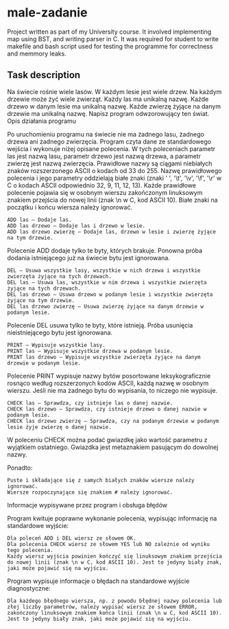 # male-zadanie
Project written as part of my University course.
It involved implementing map using BST, and writing parser in C.
It was required for student to write makefile and bash script used for testing the programme for correctness and memmory leaks.

## Task description

Na świecie rośnie wiele lasów. W każdym lesie jest wiele drzew. Na każdym drzewie może żyć wiele zwierząt. Każdy las ma unikalną nazwę. Każde drzewo w danym lesie ma unikalną nazwę. Każde zwierzę żyjące na danym drzewie ma unikalną nazwę. Napisz program odwzorowujący ten świat.
Opis działania programu

Po uruchomieniu programu na świecie nie ma żadnego lasu, żadnego drzewa ani żadnego zwierzęcia. Program czyta dane ze standardowego wejścia i wykonuje niżej opisane polecenia. W tych poleceniach parametr las jest nazwą lasu, parametr drzewo jest nazwą drzewa, a parametr zwierzę jest nazwą zwierzęcia. Prawidłowe nazwy są ciągami niebiałych znaków rozszerzonego ASCII o kodach od 33 do 255. Nazwę prawidłowego polecenia i jego parametry oddzielają białe znaki (znaki ' ', '\t', '\v', '\f', '\r' w C o kodach ASCII odpowiednio 32, 9, 11, 12, 13). Każde prawidłowe polecenie pojawia się w osobnym wierszu zakończonym linuksowym znakiem przejścia do nowej linii (znak \n w C, kod ASCII 10). Białe znaki na początku i końcu wiersza należy ignorować.

    ADD las – Dodaje las.
    ADD las drzewo – Dodaje las i drzewo w lesie.
    ADD las drzewo zwierzę – Dodaje las, drzewo w lesie i zwierzę żyjące na tym drzewie.

Polecenie ADD dodaje tylko te byty, których brakuje. Ponowna próba dodania istniejącego już na świecie bytu jest ignorowana.

    DEL – Usuwa wszystkie lasy, wszystkie w nich drzewa i wszystkie zwierzęta żyjące na tych drzewach.
    DEL las – Usuwa las, wszystkie w nim drzewa i wszystkie zwierzęta żyjące na tych drzewach.
    DEL las drzewo – Usuwa drzewo w podanym lesie i wszystkie zwierzęta żyjące na tym drzewie.
    DEL las drzewo zwierzę – Usuwa zwierzę żyjące na danym drzewie w podanym lesie.

Polecenie DEL usuwa tylko te byty, które istnieją. Próba usunięcia nieistniejącego bytu jest ignorowana.

    PRINT – Wypisuje wszystkie lasy.
    PRINT las – Wypisuje wszystkie drzewa w podanym lesie.
    PRINT las drzewo – Wypisuje wszystkie zwierzęta żyjące na danym drzewie w podanym lesie.

Polecenie PRINT wypisuje nazwy bytów posortowane leksykograficznie rosnąco według rozszerzonych kodów ASCII, każdą nazwę w osobnym wierszu. Jeśli nie ma żadnego bytu do wypisania, to niczego nie wypisuje.

    CHECK las – Sprawdza, czy istnieje las o danej nazwie.
    CHECK las drzewo – Sprawdza, czy istnieje drzewo o danej nazwie w podanym lesie.
    CHECK las drzewo zwierzę – Sprawdza, czy na podanym drzewie w podanym lesie żyje zwierzę o danej nazwie.

W poleceniu CHECK można podać gwiazdkę jako wartość parametru z wyjątkiem ostatniego. Gwiazdka jest metaznakiem pasującym do dowolnej nazwy.

Ponadto:

    Puste i składające się z samych białych znaków wiersze należy ignorować.
    Wiersze rozpoczynające się znakiem # należy ignorować.

Informacje wypisywane przez program i obsługa błędów

Program kwituje poprawne wykonanie polecenia, wypisując informację na standardowe wyjście:

    Dla poleceń ADD i DEL wiersz ze słowem OK.
    Dla polecenia CHECK wiersz ze słowem YES lub NO zależnie od wyniku tego polecenia.
    Każdy wiersz wyjścia powinien kończyć się linuksowym znakiem przejścia do nowej linii (znak \n w C, kod ASCII 10). Jest to jedyny biały znak, jaki może pojawić się na wyjściu.

Program wypisuje informacje o błędach na standardowe wyjście diagnostyczne:

    Dla każdego błędnego wiersza, np. z powodu błędnej nazwy polecenia lub złej liczby parametrów, należy wypisać wiersz ze słowem ERROR, zakończony linuksowym znakiem końca linii (znak \n w C, kod ASCII 10). Jest to jedyny biały znak, jaki może pojawić się na wyjściu.
